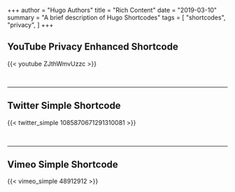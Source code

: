 +++
author = "Hugo Authors"
title = "Rich Content"
date = "2019-03-10"
summary = "A brief description of Hugo Shortcodes"
tags = [
    "shortcodes",
    "privacy",
]
+++

## YouTube Privacy Enhanced Shortcode

{{< youtube ZJthWmvUzzc >}}

<br>

---

## Twitter Simple Shortcode

{{< twitter_simple 1085870671291310081 >}}

<br>

---

## Vimeo Simple Shortcode

{{< vimeo_simple 48912912 >}}

